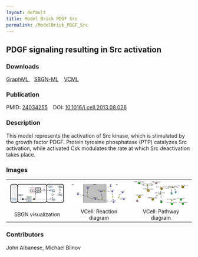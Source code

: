 ```yaml
---
layout: default
title: Model Brick PDGF Src
permalink: /ModelBrick_PDGF_Src
---
```




## PDGF signaling resulting in Src activation
### Downloads

 <a href="/modelbricks/PDGF graphML.graphml">GraphML </a> &ensp;
 <a href="/modelbricks/PDGF SBGN-ML.sbgn">SBGN-ML</a> &ensp;
 <a href="/modelbricks/PDGF ModelBrick.vcml">VCML </a>  

### Publication

PMID:  [24034255](https://www.ncbi.nlm.nih.gov/pubmed/24034255) &ensp; DOI: [10.1016/j.cell.2013.08.026](https://doi.org/10.1016/j.cell.2013.08.026)

### Description

This model represents the activation of Src kinase, which is stimulated by the growth factor PDGF. Protein tyrosine phosphatase (PTP) catalyzes Src activation, while activated Csk modulates the rate at which Src deactivation takes place.

### Images

 <table> 
 <td align="center" width="33%"><a href="https://modelbricks.github.io/images/modelbricks/PDGF_ModelBrick_SBGN_horizontal.PNG"><img width="96%" align="center" src="/images/modelbricks/PDGF_ModelBrick_SBGN_horizontal.PNG"/></a></td>
  <td align="center" width="33%"><a href="https://modelbricks.github.io/images/modelbricks/PDGF_ModelBrick_ReactionDiagram_cropped.png"><img width="96%" align="center" src="/images/modelbricks/PDGF_ModelBrick_ReactionDiagram_cropped.png"/></a></td>
  <td align="center" width="33%"><a href="https://modelbricks.github.io/images/modelbricks/PDGF_ModelBrick_PathwayDiagram.PNG"><img width="96%" src="/images/modelbricks/PDGF_ModelBrick_PathwayDiagram.PNG"/></a></td>
 <tr>
   <td align="center"> SBGN visualization</td>
  <td align="center"> VCell: Reaction diagram</td>
  <td align="center"> VCell: Pathway diagram</td>
 </tr>
 </table>

### Contributors
John Albanese, Michael Blinov
